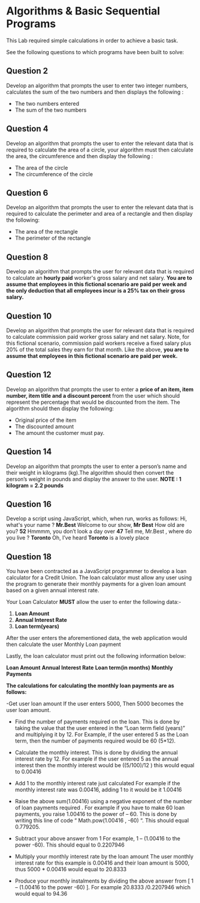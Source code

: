 # Algorithms & Basic Sequential Programs

This Lab required simple calculations in order to achieve a basic task.

See the following questions to which programs have been built to solve:

## Question 2
Develop an algorithm that prompts the user to enter two integer numbers, calculates the sum of the two numbers and then displays the following :
- The two numbers entered
- The sum of the two numbers


## Question 4
Develop an algorithm that prompts the user to enter the relevant data that is required to calculate the area of a circle, your algorithm must then calculate the area, the circumference and then display the following :
- The area of the circle 
- The circumference of the circle


## Question 6
Develop an algorithm that prompts the user to enter the relevant data that is required to  calculate the perimeter and area  of a rectangle and then display the following:
- The area of the rectangle
- The perimeter of the rectangle


## Question 8
Develop an algorithm that prompts the user for relevant data that is required to calculate an **hourly paid** worker's gross salary and net salary. **You are to assume that employees in this fictional scenario are paid per week and the only deduction that all employees incur is  a 25% tax on their gross salary.**


## Question 10
Develop an algorithm that prompts the user for relevant data that is required to calculate commission paid worker gross salary and net salary. Note, for this fictional scenario, commission paid workers receive a fixed salary plus 20% of the total sales they earn for that month. Like the above, **you are to assume that employees in this fictional scenario are paid per week.**


## Question 12
Develop an algorithm that prompts the user to enter a **price of an item, item number, item title and a discount percent** from the user which should represent the percentage that would be discounted from the item. 
The algorithm should then display the following:
- Original price of the item
- The discounted amount
- The amount the customer must pay.


## Question 14
Develop an algorithm that prompts the user to enter a person’s name and their weight in kilograms (kg).The algorithm should then convert the person’s weight in pounds and display the answer to the user. 
**NOTE : 1 kilogram = 2.2 pounds**


## Question 16
Develop a script using JavaScript, which, when run, works as follows:
Hi, what's your name ? **Mr.Best**
Welcome to our show, **Mr Best**
How old are you? **52**
Hmmmm, you don’t look a day over **47**
Tell me, Mr.Best , where do you live ? **Toronto**
Oh, I’ve heard **Toronto** is a lovely place


## Question 18
You have been contracted as a JavaScript programmer to develop a loan calculator for a Credit Union. The loan calculator must allow any user using the program to generate their monthly payments for a given loan amount based on a given annual interest rate. 

Your Loan Calculator **MUST** allow the user to enter the following data:-
 
1. **Loan Amount**
2. **Annual Interest Rate**
3. **Loan term(years)**

After the user enters the aforementioned data, the web application would then calculate the user Monthly Loan payment

Lastly, the loan calculator must print out the following information below:

**Loan Amount**
**Annual Interest Rate**
**Loan term(in months)**
**Monthly Payments**

**The calculations for calculating the monthly loan payments are as follows:**

-Get user loan amount
If the user enters 5000, Then 5000 becomes the user loan amount.

- Find the number of payments required on the loan. 
This is done by taking the value that the user entered in the “Loan term field (years)” and multiplying it by 12.
For Example, if the user entered 5 as the Loan term, then the number of payments required would be 60 (5*12).

- Calculate the monthly interest.
This is done by dividing the annual interest rate by 12.
For example if the user entered 5 as the annual interest then the monthly interest would be ((5/100)/12 ) this would equal to 0.00416

- Add 1 to the monthly interest rate just calculated
For example if the monthly interest rate was 0.00416, adding 1 to it would be it 1.00416

- Raise the above sum(1.00416) using a negative exponent of the number of loan payments required .
For example if you have to make 60 loan payments, you raise 1.00416 to the power of – 60.
This is done by writing this line of code “ Math.pow(1.00416 , -60) “. This should equal 0.779205.

- Subtract your above answer from 1
For example, 1 – (1.00416 to the power -60). This should equal to 0.2207946

- Multiply your monthly interest rate by the loan amount
The user monthly interest rate for this example is 0.00416 and their loan amount is 5000, thus 5000 * 0.00416 would equal to 20.8333

- Produce your monthly instalments by dividing the above answer from [ 1 – (1.00416 to the power -60) ].
For example 20.8333  /0.2207946 which would equal to 94.36
